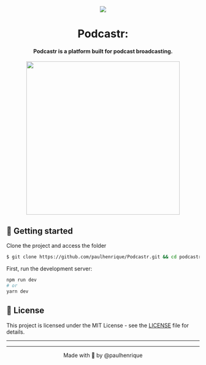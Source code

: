 <p align="center"><img src="https://user-images.githubusercontent.com/22857183/115939653-242d2780-a475-11eb-81d8-1e89efa711a2.png" /></p>
<h1 align="center">Podcastr:</h1>
<h4 align="center">
  Podcastr is a platform built for podcast broadcasting.
</h4>

<p align="center">
 <img src="https://user-images.githubusercontent.com/22857183/115939231-dcf26700-a473-11eb-90f5-65dc025dfe82.png" width="400"> 
 </p>
 
 
 ## 🚀 Getting started

Clone the project and access the folder
```bash
$ git clone https://github.com/paulhenrique/Podcastr.git && cd podcastr
```
First, run the development server:

```bash
npm run dev
# or
yarn dev
```

## 📝 License

This project is licensed under the MIT License - see the [LICENSE](LICENSE) file for details.

---



---

<p align="center">Made with 💜 by @paulhenrique</p>
